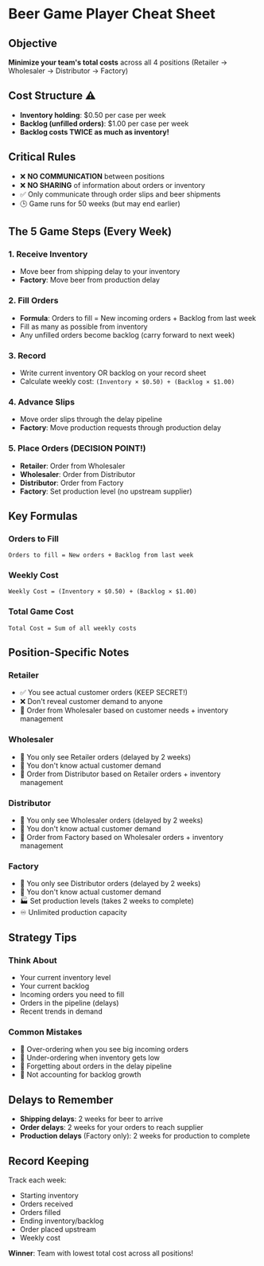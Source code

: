 # Beer Game Player Cheat Sheet

## Objective
**Minimize your team's total costs** across all 4 positions (Retailer → Wholesaler → Distributor → Factory)

## Cost Structure ⚠️
- **Inventory holding**: $0.50 per case per week
- **Backlog (unfilled orders)**: $1.00 per case per week
- **Backlog costs TWICE as much as inventory!**

## Critical Rules
- ❌ **NO COMMUNICATION** between positions
- ❌ **NO SHARING** of information about orders or inventory
- ✅ Only communicate through order slips and beer shipments
- 🕒 Game runs for 50 weeks (but may end earlier)

## The 5 Game Steps (Every Week)

### 1. Receive Inventory
- Move beer from shipping delay to your inventory
- **Factory**: Move beer from production delay

### 2. Fill Orders
- **Formula**: Orders to fill = New incoming orders + Backlog from last week
- Fill as many as possible from inventory
- Any unfilled orders become backlog (carry forward to next week)

### 3. Record
- Write current inventory OR backlog on your record sheet
- Calculate weekly cost: `(Inventory × $0.50) + (Backlog × $1.00)`

### 4. Advance Slips
- Move order slips through the delay pipeline
- **Factory**: Move production requests through production delay

### 5. Place Orders (DECISION POINT!)
- **Retailer**: Order from Wholesaler
- **Wholesaler**: Order from Distributor  
- **Distributor**: Order from Factory
- **Factory**: Set production level (no upstream supplier)

## Key Formulas

### Orders to Fill
```
Orders to fill = New orders + Backlog from last week
```

### Weekly Cost
```
Weekly Cost = (Inventory × $0.50) + (Backlog × $1.00)
```

### Total Game Cost
```
Total Cost = Sum of all weekly costs
```

## Position-Specific Notes

### Retailer
- ✅ You see actual customer orders (KEEP SECRET!)
- ❌ Don't reveal customer demand to anyone
- 📝 Order from Wholesaler based on customer needs + inventory management

### Wholesaler
- 📝 You only see Retailer orders (delayed by 2 weeks)
- 🤔 You don't know actual customer demand
- 📝 Order from Distributor based on Retailer orders + inventory management

### Distributor  
- 📝 You only see Wholesaler orders (delayed by 2 weeks)
- 🤔 You don't know actual customer demand
- 📝 Order from Factory based on Wholesaler orders + inventory management

### Factory
- 📝 You only see Distributor orders (delayed by 2 weeks) 
- 🤔 You don't know actual customer demand
- 🏭 Set production levels (takes 2 weeks to complete)
- ♾️ Unlimited production capacity

## Strategy Tips

### Think About
- Your current inventory level
- Your current backlog
- Incoming orders you need to fill
- Orders in the pipeline (delays)
- Recent trends in demand

### Common Mistakes
- 🚫 Over-ordering when you see big incoming orders
- 🚫 Under-ordering when inventory gets low
- 🚫 Forgetting about orders in the delay pipeline
- 🚫 Not accounting for backlog growth

## Delays to Remember
- **Shipping delays**: 2 weeks for beer to arrive
- **Order delays**: 2 weeks for your orders to reach supplier
- **Production delays** (Factory only): 2 weeks for production to complete

## Record Keeping
Track each week:
- Starting inventory
- Orders received  
- Orders filled
- Ending inventory/backlog
- Order placed upstream
- Weekly cost

**Winner**: Team with lowest total cost across all positions!